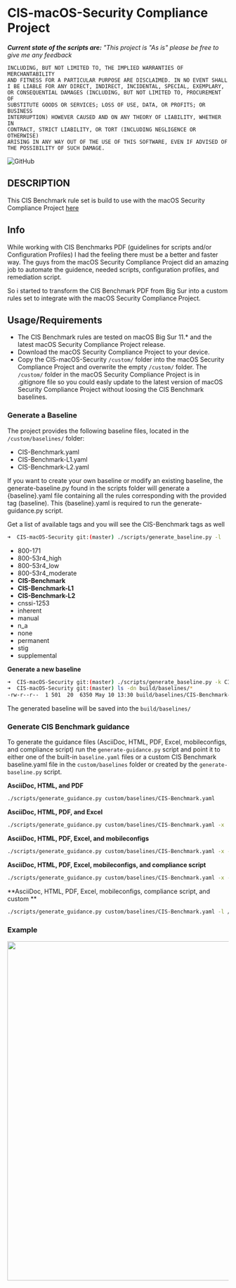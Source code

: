 # CIS-macOS-Security Compliance Project

_**Current state of the scripts are:** "This project is "As is" please be free to give me any feedback_

```THE SCRIPTS ARE PROVIDED "AS IS" AND ANY EXPRESS OR IMPLIED WARRANTIES, 
INCLUDING, BUT NOT LIMITED TO, THE IMPLIED WARRANTIES OF MERCHANTABILITY 
AND FITNESS FOR A PARTICULAR PURPOSE ARE DISCLAIMED. IN NO EVENT SHALL 
I BE LIABLE FOR ANY DIRECT, INDIRECT, INCIDENTAL, SPECIAL, EXEMPLARY, 
OR CONSEQUENTIAL DAMAGES (INCLUDING, BUT NOT LIMITED TO, PROCUREMENT OF 
SUBSTITUTE GOODS OR SERVICES; LOSS OF USE, DATA, OR PROFITS; OR BUSINESS 
INTERRUPTION) HOWEVER CAUSED AND ON ANY THEORY OF LIABILITY, WHETHER IN 
CONTRACT, STRICT LIABILITY, OR TORT (INCLUDING NEGLIGENCE OR OTHERWISE) 
ARISING IN ANY WAY OUT OF THE USE OF THIS SOFTWARE, EVEN IF ADVISED OF 
THE POSSIBILITY OF SUCH DAMAGE.
```

![GitHub](https://img.shields.io/github/license/mvdbent/CIS-macOS-Security)

## DESCRIPTION
This CIS Benchmark rule set is build to use with the macOS Security Compliance Project [here](https://github.com/usnistgov/macos_security)

## Info
While working with CIS Benchmarks PDF (guidelines for scripts and/or Configuration Profiles) I had the feeling there must be a better and faster way. The guys from the macOS Security Compliance Project did an amazing job to automate the guidence, needed scripts, configuration profiles, and remediation script. 

So i started to transform the CIS Benchmark PDF from Big Sur into a custom rules set to integrate with the macOS Security Compliance Project.

## Usage/Requirements
* The CIS Benchmark rules are tested on macOS Big Sur 11.* and the latest macOS Security Compliance Project release.
* Download the macOS Security Compliance Project to your device. 
* Copy the CIS-macOS-Security `/custom/` folder into the macOS Security Compliance Project and overwrite the empty `/custom/` folder. The `/custom/` folder in the macOS Security Compliance Project is in .gitignore file so you could easly update to the latest version of macOS Security Compliance Project without loosing the CIS Benchmark baselines.


### Generate a Baseline
The project provides the following baseline files, located in the `/custom/baselines/` folder:

* CIS-Benchmark.yaml
* CIS-Benchmark-L1.yaml
* CIS-Benchmark-L2.yaml

If you want to create your own baseline or modify an existing baseline, the generate-baseline.py found in the scripts folder will generate a {baseline}.yaml file containing all the rules corresponding with the provided tag (baseline). This {baseline}.yaml is required to run the generate-guidance.py script.

Get a list of available tags and you will see the CIS-Benchmark tags as well
```bash
➜  CIS-macOS-Security git:(master) ./scripts/generate_baseline.py -l
```

* 800-171
* 800-53r4_high
* 800-53r4_low
* 800-53r4_moderate
* **CIS-Benchmark**
* **CIS-Benchmark-L1**
* **CIS-Benchmark-L2**
* cnssi-1253
* inherent
* manual
* n_a
* none
* permanent
* stig
* supplemental

**Generate a new baseline**

```bash
➜  CIS-macOS-Security git:(master) ./scripts/generate_baseline.py -k CIS-Benchmark-L1
➜  CIS-macOS-Security git:(master) ls -dn build/baselines/*
-rw-r--r--  1 501  20  6350 May 10 13:30 build/baselines/CIS-Benchmark-L1.yaml
```
The generated baseline will be saved into the `build/baselines/`

### Generate CIS Benchmark guidance

To generate the guidance files (AsciiDoc, HTML, PDF, Excel, mobileconfigs, and compliance script) run the `generate-guidance.py` script and point it to either one of the built-in `baseline.yaml` files or a custom CIS Benchmark baseline.yaml file in the `custom/baselines` folder or created by the `generate-baseline.py` script.

**AsciiDoc, HTML, and PDF**

```bash
./scripts/generate_guidance.py custom/baselines/CIS-Benchmark.yaml
```

**AsciiDoc, HTML, PDF, and Excel**

```bash
./scripts/generate_guidance.py custom/baselines/CIS-Benchmark.yaml -x
```
**AsciiDoc, HTML, PDF, Excel, and mobileconfigs**

```bash
./scripts/generate_guidance.py custom/baselines/CIS-Benchmark.yaml -x -p
```
**AsciiDoc, HTML, PDF, Excel, mobileconfigs, and compliance script**

```bash
./scripts/generate_guidance.py custom/baselines/CIS-Benchmark.yaml -x -p -s
```

**AsciiDoc, HTML, PDF, Excel, mobileconfigs, compliance script, and custom **
```bash
./scripts/generate_guidance.py custom/baselines/CIS-Benchmark.yaml -l /Users/<user>/Git/CIS-macOS-Security/custom/Images/cis_banner.png -p -s -x
```

### Example 
<img src="https://github.com/mvdbent/CIS-macOS-Security/blob/main/example.png" width="770">